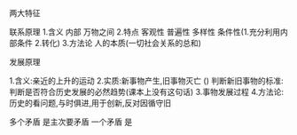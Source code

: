 两大特征

联系原理
1.含义 内部 万物之间
2.特点 客观性 普遍性 多样性 条件性(1.充分利用内部条件 2.转化)
3.方法论 人的本质(一切社会关系的总和)

发展原理

1.含义:亲近的上升的运动
2.实质:新事物产生,旧事物灭亡 ()
判断新旧事物的标准:判断是否符合历史发展的必然趋势(课本上没有这句话)
3.事物发展过程
4.方法论:历史的看问题,与时俱进,用于创新,反对因循守旧


多个矛盾 是主次要矛盾
一个矛盾 是

